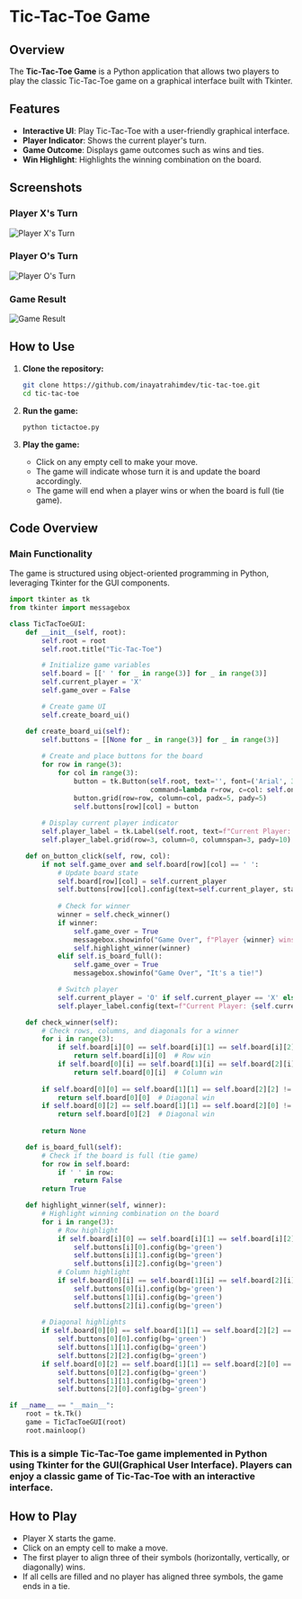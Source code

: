 # Tic-Tac-Toe Game


## Overview

The **Tic-Tac-Toe Game** is a Python application that allows two players to play the classic Tic-Tac-Toe game on a graphical interface built with Tkinter.

## Features

- **Interactive UI**: Play Tic-Tac-Toe with a user-friendly graphical interface.
- **Player Indicator**: Shows the current player's turn.
- **Game Outcome**: Displays game outcomes such as wins and ties.
- **Win Highlight**: Highlights the winning combination on the board.

## Screenshots

### Player X's Turn
![Player X's Turn](player_x_turn.png)

### Player O's Turn
![Player O's Turn](player_o_turn.png)

### Game Result
![Game Result](game_result.png)

## How to Use

1. **Clone the repository:**

    ```sh
    git clone https://github.com/inayatrahimdev/tic-tac-toe.git
    cd tic-tac-toe
    ```

2. **Run the game:**

    ```sh
    python tictactoe.py
    ```

3. **Play the game:**

    - Click on any empty cell to make your move.
    - The game will indicate whose turn it is and update the board accordingly.
    - The game will end when a player wins or when the board is full (tie game).

## Code Overview

### Main Functionality

The game is structured using object-oriented programming in Python, leveraging Tkinter for the GUI components.

```python
import tkinter as tk
from tkinter import messagebox

class TicTacToeGUI:
    def __init__(self, root):
        self.root = root
        self.root.title("Tic-Tac-Toe")

        # Initialize game variables
        self.board = [[' ' for _ in range(3)] for _ in range(3)]
        self.current_player = 'X'
        self.game_over = False

        # Create game UI
        self.create_board_ui()

    def create_board_ui(self):
        self.buttons = [[None for _ in range(3)] for _ in range(3)]
        
        # Create and place buttons for the board
        for row in range(3):
            for col in range(3):
                button = tk.Button(self.root, text='', font=('Arial', 30, 'bold'), width=8, height=3,
                                   command=lambda r=row, c=col: self.on_button_click(r, c))
                button.grid(row=row, column=col, padx=5, pady=5)
                self.buttons[row][col] = button
        
        # Display current player indicator
        self.player_label = tk.Label(self.root, text=f"Current Player: {self.current_player}", font=('Arial', 14))
        self.player_label.grid(row=3, column=0, columnspan=3, pady=10)

    def on_button_click(self, row, col):
        if not self.game_over and self.board[row][col] == ' ':
            # Update board state
            self.board[row][col] = self.current_player
            self.buttons[row][col].config(text=self.current_player, state='disabled', disabledforeground='black')
            
            # Check for winner
            winner = self.check_winner()
            if winner:
                self.game_over = True
                messagebox.showinfo("Game Over", f"Player {winner} wins!")
                self.highlight_winner(winner)
            elif self.is_board_full():
                self.game_over = True
                messagebox.showinfo("Game Over", "It's a tie!")

            # Switch player
            self.current_player = 'O' if self.current_player == 'X' else 'X'
            self.player_label.config(text=f"Current Player: {self.current_player}")

    def check_winner(self):
        # Check rows, columns, and diagonals for a winner
        for i in range(3):
            if self.board[i][0] == self.board[i][1] == self.board[i][2] != ' ':
                return self.board[i][0]  # Row win
            if self.board[0][i] == self.board[1][i] == self.board[2][i] != ' ':
                return self.board[0][i]  # Column win
        
        if self.board[0][0] == self.board[1][1] == self.board[2][2] != ' ':
            return self.board[0][0]  # Diagonal win
        if self.board[0][2] == self.board[1][1] == self.board[2][0] != ' ':
            return self.board[0][2]  # Diagonal win
        
        return None

    def is_board_full(self):
        # Check if the board is full (tie game)
        for row in self.board:
            if ' ' in row:
                return False
        return True

    def highlight_winner(self, winner):
        # Highlight winning combination on the board
        for i in range(3):
            # Row highlight
            if self.board[i][0] == self.board[i][1] == self.board[i][2] == winner:
                self.buttons[i][0].config(bg='green')
                self.buttons[i][1].config(bg='green')
                self.buttons[i][2].config(bg='green')
            # Column highlight
            if self.board[0][i] == self.board[1][i] == self.board[2][i] == winner:
                self.buttons[0][i].config(bg='green')
                self.buttons[1][i].config(bg='green')
                self.buttons[2][i].config(bg='green')
        
        # Diagonal highlights
        if self.board[0][0] == self.board[1][1] == self.board[2][2] == winner:
            self.buttons[0][0].config(bg='green')
            self.buttons[1][1].config(bg='green')
            self.buttons[2][2].config(bg='green')
        if self.board[0][2] == self.board[1][1] == self.board[2][0] == winner:
            self.buttons[0][2].config(bg='green')
            self.buttons[1][1].config(bg='green')
            self.buttons[2][0].config(bg='green')

if __name__ == "__main__":
    root = tk.Tk()
    game = TicTacToeGUI(root)
    root.mainloop()
 ```

### This is a simple Tic-Tac-Toe game implemented in Python using Tkinter for the GUI(Graphical User Interface). Players can enjoy a classic game of Tic-Tac-Toe with an interactive interface.

## How to Play

- Player X starts the game.
- Click on an empty cell to make a move.
- The first player to align three of their symbols (horizontally, vertically, or diagonally) wins.
- If all cells are filled and no player has aligned three symbols, the game ends in a tie.
